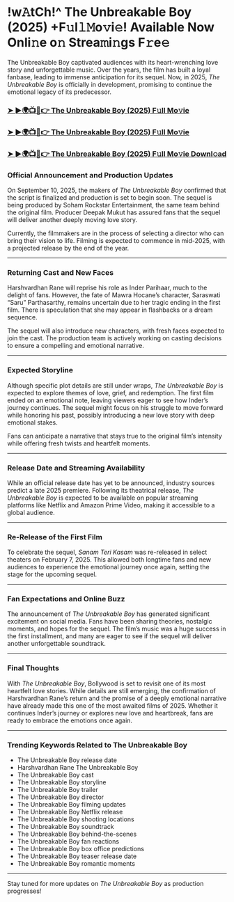 # !w𝙰tCh!^ The Unbreakable Boy (2025) +F𝚞l𝚕𝙼o𝚟i𝚎! Available Now Onli𝚗e o𝚗 Strea𝚖i𝚗gs F𝚛e𝚎

The Unbreakable Boy captivated audiences with its heart-wrenching love story and unforgettable music. Over the years, the film has built a loyal fanbase, leading to immense anticipation for its sequel. Now, in 2025, *The Unbreakable Boy* is officially in development, promising to continue the emotional legacy of its predecessor.

### [➤ ►🌍📺📱👉   The Unbreakable Boy (2025) F𝚞ll Mo𝚟ie](https://rb.gy/c1lbz6)

### [➤ ►🌍📺📱👉   The Unbreakable Boy (2025) F𝚞ll Mo𝚟ie](https://rb.gy/c1lbz6)

### [➤ ►🌍📺📱👉   The Unbreakable Boy (2025) F𝚞ll Mo𝚟ie Downl𝚘ad](https://rb.gy/c1lbz6)

### **Official Announcement and Production Updates**

On September 10, 2025, the makers of *The Unbreakable Boy* confirmed that the script is finalized and production is set to begin soon. The sequel is being produced by Soham Rockstar Entertainment, the same team behind the original film. Producer Deepak Mukut has assured fans that the sequel will deliver another deeply moving love story.

Currently, the filmmakers are in the process of selecting a director who can bring their vision to life. Filming is expected to commence in mid-2025, with a projected release by the end of the year.

---

### **Returning Cast and New Faces**

Harshvardhan Rane will reprise his role as Inder Parihaar, much to the delight of fans. However, the fate of Mawra Hocane’s character, Saraswati “Saru” Parthasarthy, remains uncertain due to her tragic ending in the first film. There is speculation that she may appear in flashbacks or a dream sequence.

The sequel will also introduce new characters, with fresh faces expected to join the cast. The production team is actively working on casting decisions to ensure a compelling and emotional narrative.

---

### **Expected Storyline**

Although specific plot details are still under wraps, *The Unbreakable Boy* is expected to explore themes of love, grief, and redemption. The first film ended on an emotional note, leaving viewers eager to see how Inder’s journey continues. The sequel might focus on his struggle to move forward while honoring his past, possibly introducing a new love story with deep emotional stakes.

Fans can anticipate a narrative that stays true to the original film’s intensity while offering fresh twists and heartfelt moments.

---

### **Release Date and Streaming Availability**

While an official release date has yet to be announced, industry sources predict a late 2025 premiere. Following its theatrical release, *The Unbreakable Boy* is expected to be available on popular streaming platforms like Netflix and Amazon Prime Video, making it accessible to a global audience.

---

### **Re-Release of the First Film**

To celebrate the sequel, *Sanam Teri Kasam* was re-released in select theaters on February 7, 2025. This allowed both longtime fans and new audiences to experience the emotional journey once again, setting the stage for the upcoming sequel.

---

### **Fan Expectations and Online Buzz**

The announcement of *The Unbreakable Boy* has generated significant excitement on social media. Fans have been sharing theories, nostalgic moments, and hopes for the sequel. The film’s music was a huge success in the first installment, and many are eager to see if the sequel will deliver another unforgettable soundtrack.

---

### **Final Thoughts**

With *The Unbreakable Boy*, Bollywood is set to revisit one of its most heartfelt love stories. While details are still emerging, the confirmation of Harshvardhan Rane’s return and the promise of a deeply emotional narrative have already made this one of the most awaited films of 2025. Whether it continues Inder’s journey or explores new love and heartbreak, fans are ready to embrace the emotions once again.

---

### **Trending Keywords Related to The Unbreakable Boy**

- The Unbreakable Boy release date  
- Harshvardhan Rane The Unbreakable Boy  
- The Unbreakable Boy cast  
- The Unbreakable Boy storyline  
- The Unbreakable Boy trailer  
- The Unbreakable Boy director  
- The Unbreakable Boy filming updates  
- The Unbreakable Boy Netflix release  
- The Unbreakable Boy shooting locations  
- The Unbreakable Boy soundtrack  
- The Unbreakable Boy behind-the-scenes  
- The Unbreakable Boy fan reactions  
- The Unbreakable Boy box office predictions  
- The Unbreakable Boy teaser release date  
- The Unbreakable Boy romantic moments  

---

Stay tuned for more updates on *The Unbreakable Boy* as production progresses!
